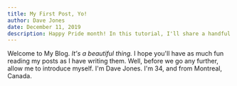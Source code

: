 ```yaml
---
title: My First Post, Yo!
author: Dave Jones
date: December 11, 2019
description: Happy Pride month! In this tutorial, I'll share a handful of my favourite animation tricks. You'll learn how to build an animated wavy pride flag using CSS keyframes and linear gradients. We'll also see how to make it dynamic using React. 🏳️‍🌈
---
```


Welcome to My Blog. _It's a beautiful thing._ I hope you'll have as much fun reading my posts as I have writing them. Well, before we go any further, allow me to introduce myself. I'm Dave Jones. I'm 34, and from Montreal, Canada.
